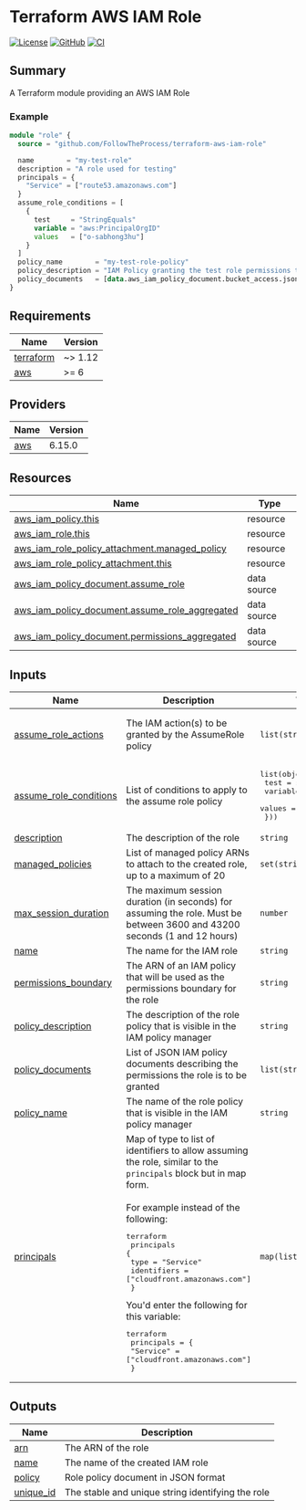 # Terraform AWS IAM Role

[![License](https://img.shields.io/github/license/FollowTheProcess/terraform-aws-iam-role)](https://github.com/FollowTheProcess/terraform-aws-iam-role)
[![GitHub](https://img.shields.io/github/v/release/FollowTheProcess/terraform-aws-iam-role?logo=github&sort=semver)](https://github.com/FollowTheProcess/terraform-aws-iam-role)
[![CI](https://github.com/FollowTheProcess/terraform-aws-iam-role/workflows/CI/badge.svg)](https://github.com/FollowTheProcess/terraform-aws-iam-role/actions?query=workflow%3ACI)

## Summary

A Terraform module providing an AWS IAM Role

### Example

```terraform
module "role" {
  source = "github.com/FollowTheProcess/terraform-aws-iam-role"

  name        = "my-test-role"
  description = "A role used for testing"
  principals = {
    "Service" = ["route53.amazonaws.com"]
  }
  assume_role_conditions = [
    {
      test     = "StringEquals"
      variable = "aws:PrincipalOrgID"
      values   = ["o-sabhong3hu"]
    }
  ]
  policy_name        = "my-test-role-policy"
  policy_description = "IAM Policy granting the test role permissions to do stuff"
  policy_documents   = [data.aws_iam_policy_document.bucket_access.json]
}
```

<!-- BEGIN_TF_DOCS -->
## Requirements

| Name | Version |
|------|---------|
| <a name="requirement_terraform"></a> [terraform](#requirement\_terraform) | ~> 1.12 |
| <a name="requirement_aws"></a> [aws](#requirement\_aws) | >= 6 |

## Providers

| Name | Version |
|------|---------|
| <a name="provider_aws"></a> [aws](#provider\_aws) | 6.15.0 |

## Resources

| Name | Type |
|------|------|
| [aws_iam_policy.this](https://registry.terraform.io/providers/hashicorp/aws/latest/docs/resources/iam_policy) | resource |
| [aws_iam_role.this](https://registry.terraform.io/providers/hashicorp/aws/latest/docs/resources/iam_role) | resource |
| [aws_iam_role_policy_attachment.managed_policy](https://registry.terraform.io/providers/hashicorp/aws/latest/docs/resources/iam_role_policy_attachment) | resource |
| [aws_iam_role_policy_attachment.this](https://registry.terraform.io/providers/hashicorp/aws/latest/docs/resources/iam_role_policy_attachment) | resource |
| [aws_iam_policy_document.assume_role](https://registry.terraform.io/providers/hashicorp/aws/latest/docs/data-sources/iam_policy_document) | data source |
| [aws_iam_policy_document.assume_role_aggregated](https://registry.terraform.io/providers/hashicorp/aws/latest/docs/data-sources/iam_policy_document) | data source |
| [aws_iam_policy_document.permissions_aggregated](https://registry.terraform.io/providers/hashicorp/aws/latest/docs/data-sources/iam_policy_document) | data source |

## Inputs

| Name | Description | Type | Default | Required |
|------|-------------|------|---------|:--------:|
| <a name="input_assume_role_actions"></a> [assume\_role\_actions](#input\_assume\_role\_actions) | The IAM action(s) to be granted by the AssumeRole policy | `list(string)` | <pre>[<br/>  "sts:TagSession",<br/>  "sts:AssumeRole"<br/>]</pre> | no |
| <a name="input_assume_role_conditions"></a> [assume\_role\_conditions](#input\_assume\_role\_conditions) | List of conditions to apply to the assume role policy | <pre>list(object({<br/>    test     = string<br/>    variable = string<br/>    values   = list(string)<br/>  }))</pre> | `[]` | no |
| <a name="input_description"></a> [description](#input\_description) | The description of the role | `string` | n/a | yes |
| <a name="input_managed_policies"></a> [managed\_policies](#input\_managed\_policies) | List of managed policy ARNs to attach to the created role, up to a maximum of 20 | `set(string)` | `[]` | no |
| <a name="input_max_session_duration"></a> [max\_session\_duration](#input\_max\_session\_duration) | The maximum session duration (in seconds) for assuming the role. Must be between 3600 and 43200 seconds (1 and 12 hours) | `number` | `3600` | no |
| <a name="input_name"></a> [name](#input\_name) | The name for the IAM role | `string` | n/a | yes |
| <a name="input_permissions_boundary"></a> [permissions\_boundary](#input\_permissions\_boundary) | The ARN of an IAM policy that will be used as the permissions boundary for the role | `string` | `null` | no |
| <a name="input_policy_description"></a> [policy\_description](#input\_policy\_description) | The description of the role policy that is visible in the IAM policy manager | `string` | `null` | no |
| <a name="input_policy_documents"></a> [policy\_documents](#input\_policy\_documents) | List of JSON IAM policy documents describing the permissions the role is to be granted | `list(string)` | `[]` | no |
| <a name="input_policy_name"></a> [policy\_name](#input\_policy\_name) | The name of the role policy that is visible in the IAM policy manager | `string` | `""` | no |
| <a name="input_principals"></a> [principals](#input\_principals) | Map of type to list of identifiers to allow assuming the role, similar to the `principals` block but in map form.<br/><br/>  For example instead of the following:<pre>terraform<br/>  principals {<br/>    type        = "Service"<br/>    identifiers = ["cloudfront.amazonaws.com"]<br/>  }</pre>You'd enter the following for this variable:<pre>terraform<br/>  principals = {<br/>    "Service" = ["cloudfront.amazonaws.com"]<br/>  }</pre> | `map(list(string))` | n/a | yes |

## Outputs

| Name | Description |
|------|-------------|
| <a name="output_arn"></a> [arn](#output\_arn) | The ARN of the role |
| <a name="output_name"></a> [name](#output\_name) | The name of the created IAM role |
| <a name="output_policy"></a> [policy](#output\_policy) | Role policy document in JSON format |
| <a name="output_unique_id"></a> [unique\_id](#output\_unique\_id) | The stable and unique string identifying the role |
<!-- END_TF_DOCS -->